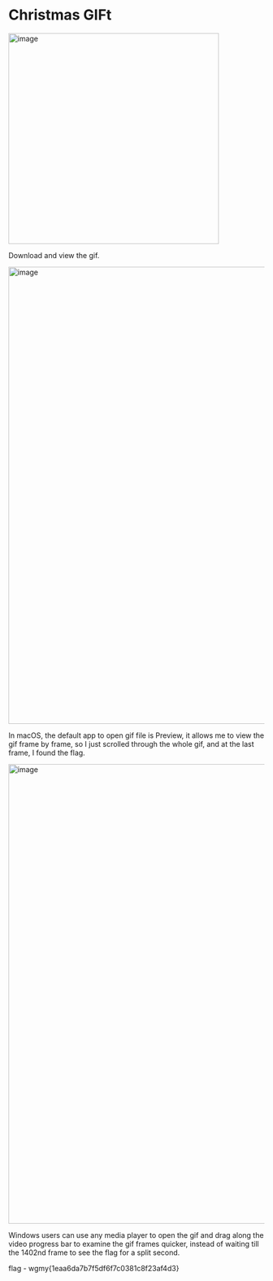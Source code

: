 # Christmas GIFt

<img width="414" alt="image" src="https://github.com/user-attachments/assets/d6d98e21-3033-4236-b608-4e36eff90e62" /> <br>

Download and view the gif.

<img width="898" alt="image" src="https://github.com/user-attachments/assets/46b06deb-bed0-4624-8344-8894beeb7de8" />

In macOS, the default app to open gif file is Preview, it allows me to view the gif frame by frame, so I just scrolled through the whole gif, and at the last frame, I found the flag.

<img width="903" alt="image" src="https://github.com/user-attachments/assets/04793687-03c2-459a-94c7-7a5db4bf5db9" />

Windows users can use any media player to open the gif and drag along the video progress bar to examine the gif frames quicker, instead of waiting till the 1402nd frame to see the flag for a split second.

flag - wgmy{1eaa6da7b7f5df6f7c0381c8f23af4d3}
